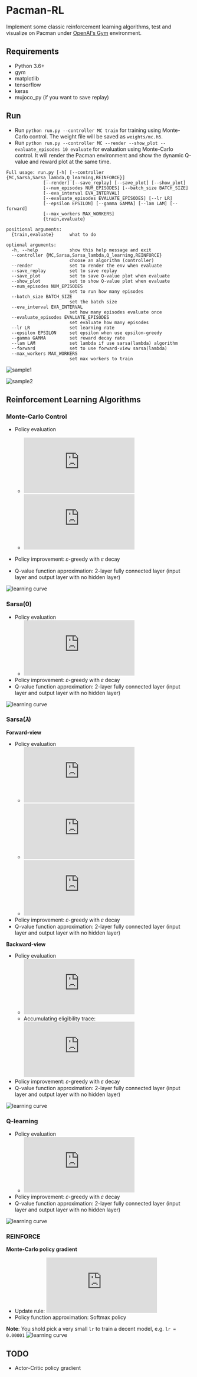# Pacman-RL

Implement some classic reinforcement learning algorithms, test and visualize on Pacman under [OpenAI's Gym](https://gym.openai.com/) environment.

## Requirements

* Python 3.6+
* gym
* matplotlib
* tensorflow
* keras
* mujoco_py (if you want to save replay)

## Run

* Run `python run.py --controller MC train` for training using Monte-Carlo control. The weight file will be saved as `weights/mc.h5`.
* Run `python run.py --controller MC --render --show_plot --evaluate_episodes 10 evaluate` for evaluation using Monte-Carlo control. It will render the Pacman environment and show the dynamic Q-value and reward plot at the same time.

```
Full usage: run.py [-h] [--controller {MC,Sarsa,Sarsa_lambda,Q_learning,REINFORCE}]
              [--render] [--save_replay] [--save_plot] [--show_plot]
              [--num_episodes NUM_EPISODES] [--batch_size BATCH_SIZE]
              [--eva_interval EVA_INTERVAL]
              [--evaluate_episodes EVALUATE_EPISODES] [--lr LR]
              [--epsilon EPSILON] [--gamma GAMMA] [--lam LAM] [--forward]
              [--max_workers MAX_WORKERS]
              {train,evaluate}

positional arguments:
  {train,evaluate}      what to do

optional arguments:
  -h, --help            show this help message and exit
  --controller {MC,Sarsa,Sarsa_lambda,Q_learning,REINFORCE}
                        choose an algorithm (controller)
  --render              set to render the env when evaluate
  --save_replay         set to save replay
  --save_plot           set to save Q-value plot when evaluate
  --show_plot           set to show Q-value plot when evaluate
  --num_episodes NUM_EPISODES
                        set to run how many episodes
  --batch_size BATCH_SIZE
                        set the batch size
  --eva_interval EVA_INTERVAL
                        set how many episodes evaluate once
  --evaluate_episodes EVALUATE_EPISODES
                        set evaluate how many episodes
  --lr LR               set learning rate
  --epsilon EPSILON     set epsilon when use epsilon-greedy
  --gamma GAMMA         set reward decay rate
  --lam LAM             set lambda if use sarsa(lambda) algorithm
  --forward             set to use forward-view sarsa(lambda)
  --max_workers MAX_WORKERS
                        set max workers to train
```

![sample1](graph/sample1.gif)

![sample2](graph/sample2.gif)

## Reinforcement Learning Algorithms

### Monte-Carlo Control

* Policy evaluation
    * ![](http://latex.codecogs.com/gif.latex?Q%28s_t%2C%20a_t%29%20%5Cleftarrow%20Q%28s_t%2C%20a_t%29%20&plus;%20%5Cfrac%7B1%7D%7BN%28s_t%2C%20a_t%29%7D%28G_t%20-%20Q%28s_t%2C%20a_t%29%29)
    * ![](http://latex.codecogs.com/gif.latex?G_t%20%3D%20R_%7Bt%20&plus;%201%7D%20&plus;%20%5Cgamma%20R_%7Bt&plus;2%7D%20&plus;%20...%20&plus;%20%5Cgamma%5E%7BT-1%7DR_T)

* Policy improvement: 𝜀-greedy with 𝜀 decay
* Q-value function approximation: 2-layer fully connected layer (input layer and output layer with no hidden layer)

![learning curve](graph/mc/mc.png)

### Sarsa(0)

* Policy evaluation
    * ![](http://latex.codecogs.com/gif.latex?Q%28s%2Ca%29%5Cleftarrow%20Q%28s%2Ca%29&plus;%5Calpha%28R&plus;%5Cgamma%20Q%28s%27%2Ca%27%29-Q%28s%2Ca%29%29)
* Policy improvement: 𝜀-greedy with 𝜀 decay
* Q-value function approximation: 2-layer fully connected layer (input layer and output layer with no hidden layer)

![learning curve](graph/sarsa/sarsa.png)

### Sarsa(𝝀)

**Forward-view**

* Policy evaluation
    * ![](http://latex.codecogs.com/gif.latex?Q%28s%2C%20a%29%20%5Cleftarrow%20Q%28s%2C%20a%29%20&plus;%20%5Calpha%28q_t%5E%5Clambda-Q%28s%2Ca%29%29)
    * ![](http://latex.codecogs.com/gif.latex?q_t%5E%5Clambda%3D%281-%5Clambda%29%5Csum_%7Bn%3D1%7D%5E%5Cinfty%20%5Clambda%5E%7Bn-1%7Dq_t%5E%7B%28n%29%7D)
    * ![](http://latex.codecogs.com/gif.latex?q_t%5E%7B%28n%29%7D%3DR_%7Bt&plus;1%7D%20&plus;%20%5Cgamma%20R_%7Bt&plus;2%7D%20&plus;%20...%20&plus;%20%5Cgamma%5E%7Bn-1%7D%20R_%7Bt&plus;n%7D&plus;%5Cgamma%5En%20Q%28s_%7Bt&plus;n%7D%2C%20a_%7Bt&plus;n%7D%29)
* Policy improvement: 𝜀-greedy with 𝜀 decay
* Q-value function approximation: 2-layer fully connected layer (input layer and output layer with no hidden layer)

**Backward-view**

* Policy evaluation
    * ![](http://latex.codecogs.com/gif.latex?Q%28s%2C%20a%29%20%5Cleftarrow%20Q%28s%2C%20a%29%20&plus;%20%5Calpha%28R%20&plus;%20%5Cgamma%20Q%28s%27%2C%20a%27%29%20-%20Q%28s%2C%20a%29%29*E_t%28s%2C%20a%29)
    * Accumulating eligibility trace: ![](http://latex.codecogs.com/gif.latex?E_t%28s%2C%20a%29%20%3D%5Cgamma%5Clambda%20E_%7Bt-1%7D%28s%2C%20a%29%20&plus;%201%28S_t%20%3D%20s%2C%20A_t%20%3D%20a%29)
* Policy improvement: 𝜀-greedy with 𝜀 decay
* Q-value function approximation: 2-layer fully connected layer (input layer and output layer with no hidden layer)

![learning curve](graph/sarsa_lambda/sarsa_lambda.png)

### Q-learning

* Policy evaluation
    * ![](http://latex.codecogs.com/gif.latex?Q%28s%2Ca%29%5Cleftarrow%20Q%28s%2C%20a%29&plus;%5Calpha%28R%20&plus;%20%5Cgamma%20%5Cmax_%7Ba%27%7DQ%28s%27%2C%20a%27%29%20-%20Q%28s%2C%20a%29%29)
* Policy improvement: 𝜀-greedy with 𝜀 decay
* Q-value function approximation: 2-layer fully connected layer (input layer and output layer with no hidden layer)

![learning curve](graph/q_learning/q_learning.png)

### REINFORCE

**Monte-Carlo policy gradient**

* Update rule: ![](http://latex.codecogs.com/gif.latex?%5Ctheta%20%5Cleftarrow%20%5Ctheta%20&plus;%20%5Calpha%20%5Ctriangledown_%5Ctheta%20%5Clog%20%5Cpi_%5Ctheta%28s_t%2C%20a_t%29G_t)
* Policy function approximation: Softmax policy

**Note**: You shold pick a very small `lr` to train a decent model, e.g. `lr = 0.00001`
![learning curve](graph/reinforce/reinforce.png)

## TODO
* Actor-Critic policy gradient
